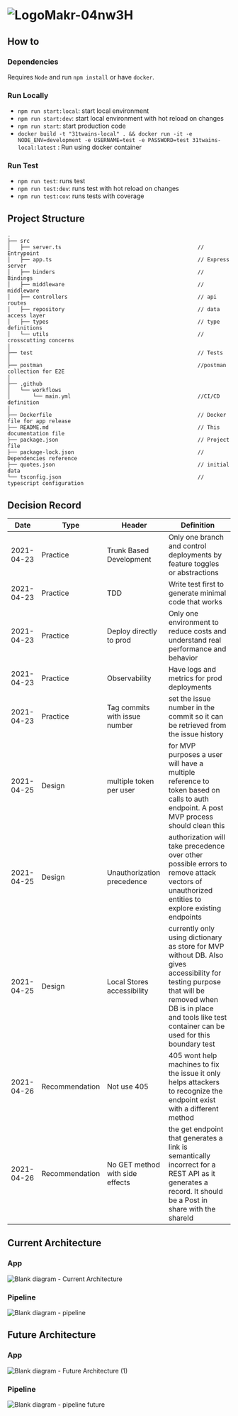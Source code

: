 # ![LogoMakr-04nw3H](https://user-images.githubusercontent.com/3071208/116048358-61f89e80-a675-11eb-91cd-2af6a84a107c.png)

## How to

### Dependencies

Requires `Node` and run `npm install` or have `docker`. 

### Run Locally
* `npm run start:local`: start local environment
* `npm run start:dev`: start local environment with hot reload on changes
* `npm run start`: start production code
* `docker build -t "31twains-local" . && docker run -it -e NODE_ENV=development -e USERNAME=test -e PASSWORD=test 31twains-local:latest` : Run using docker container

### Run Test
* `npm run test`: runs test
* `npm run test:dev`: runs test with hot reload on changes
* `npm run test:cov`: runs tests with coverage

## Project Structure

 ```
.
├── src                                                     
│   ├── server.ts                                           // Entrypoint
│   ├── app.ts                                              // Express server
│   ├── binders                                             // Bindings
│   ├── middleware                                          // middleware
│   ├── controllers                                         // api routes
│   ├── repository                                          // data access layer
│   ├── types                                               // type definitions
│   └── utils                                               // crosscutting concerns
│
├── test                                                    // Tests
│
├── postman                                                 //postman collection for E2E
│
├── .github                                               
│   └── workflows    
│       └── main.yml                                        //CI/CD definition 
│
├── Dockerfile                                              // Docker file for app release    
├── README.md                                               // This documentation file
├── package.json                                            // Project file
├── package-lock.json                                       // Dependencies reference
├── quotes.json                                             // initial data
└── tsconfig.json                                           // typescript configuration
 ```
 ## Decision Record

| Date       | Type     | Header                     | Definition                                                                                                                                   |
|------------|----------|----------------------------|----------------------------------------------------------------------------------------------------------------------------------------------|
| 2021-04-23 | Practice | Trunk Based Development    | Only one branch and control deployments by feature toggles or abstractions                                                                   |
| 2021-04-23 | Practice | TDD                        | Write test first to generate minimal code that works                                                                                         |
| 2021-04-23 | Practice | Deploy directly to prod    | Only one environment to reduce costs and understand real performance and behavior                                                           |
| 2021-04-23 | Practice | Observability              | Have logs and metrics for prod deployments                                                                                                   |
| 2021-04-23 | Practice | Tag commits with issue number    |  set the issue number in the commit so it can be retrieved from the issue history|
| 2021-04-25 | Design   | multiple token per user    | for MVP purposes a user will have a multiple reference to token based on calls to auth endpoint. A post MVP process should clean this        |
| 2021-04-25 | Design   | Unauthorization precedence | authorization will take precedence over other possible errors to remove attack vectors of unauthorized entities to explore existing endpoints |
| 2021-04-25 | Design   | Local Stores accessibility | currently only using dictionary as store for MVP without DB. Also gives accessibility for testing purpose that will be removed when DB is in place and tools like test container can be used for this boundary test |
| 2021-04-26 | Recommendation   | Not use 405 | 405 wont help machines to fix the issue it only helps attackers to recognize the endpoint exist with a different method |
| 2021-04-26 | Recommendation   | No GET method with side effects | the get endpoint that generates a link is semantically incorrect for a REST API as it generates a record. It should be a Post in share with the shareId |

## Current Architecture
### App
![Blank diagram - Current Architecture](https://user-images.githubusercontent.com/3071208/116071555-55cd0b00-a68e-11eb-8241-240bfdd8ec80.jpeg)
### Pipeline
![Blank diagram - pipeline](https://user-images.githubusercontent.com/3071208/116080690-ae55d580-a699-11eb-812f-699769c8cbf7.jpeg)
## Future Architecture
### App
![Blank diagram - Future Architecture (1)](https://user-images.githubusercontent.com/3071208/116080687-ad24a880-a699-11eb-806e-526477ff7853.jpeg)
### Pipeline
![Blank diagram - pipeline future](https://user-images.githubusercontent.com/3071208/116080692-af870280-a699-11eb-9c68-8accc0475180.jpeg)